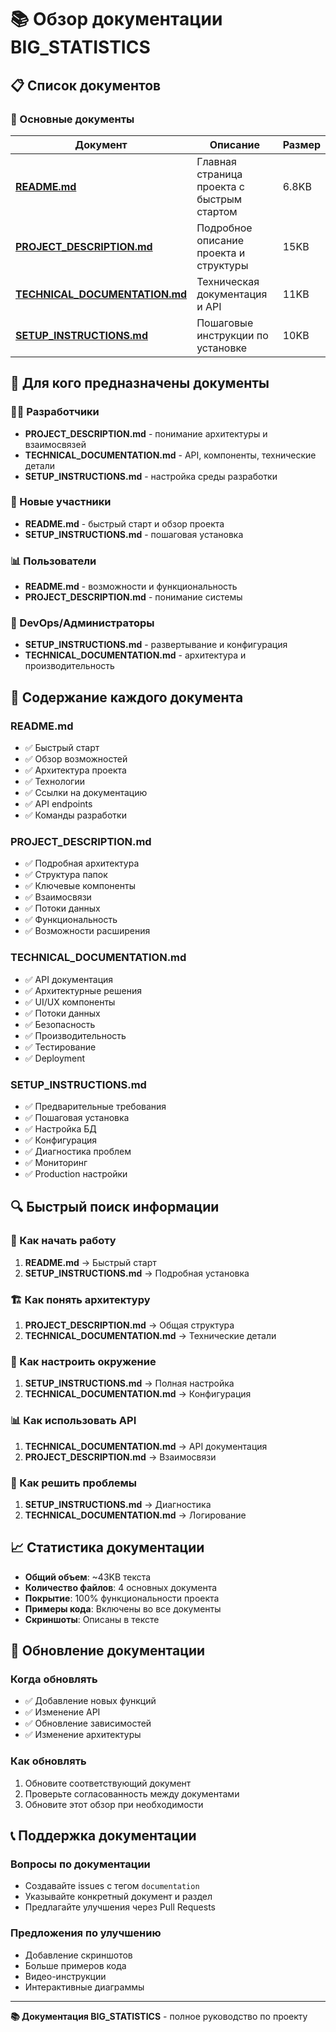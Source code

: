 # 📚 Обзор документации BIG_STATISTICS

## 📋 Список документов

### 🚀 Основные документы

| Документ | Описание | Размер |
|----------|----------|--------|
| **[README.md](README.md)** | Главная страница проекта с быстрым стартом | 6.8KB |
| **[PROJECT_DESCRIPTION.md](PROJECT_DESCRIPTION.md)** | Подробное описание проекта и структуры | 15KB |
| **[TECHNICAL_DOCUMENTATION.md](TECHNICAL_DOCUMENTATION.md)** | Техническая документация и API | 11KB |
| **[SETUP_INSTRUCTIONS.md](SETUP_INSTRUCTIONS.md)** | Пошаговые инструкции по установке | 10KB |

## 🎯 Для кого предназначены документы

### 👨‍💻 Разработчики
- **PROJECT_DESCRIPTION.md** - понимание архитектуры и взаимосвязей
- **TECHNICAL_DOCUMENTATION.md** - API, компоненты, технические детали
- **SETUP_INSTRUCTIONS.md** - настройка среды разработки

### 🚀 Новые участники
- **README.md** - быстрый старт и обзор проекта
- **SETUP_INSTRUCTIONS.md** - пошаговая установка

### 📊 Пользователи
- **README.md** - возможности и функциональность
- **PROJECT_DESCRIPTION.md** - понимание системы

### 🔧 DevOps/Администраторы
- **SETUP_INSTRUCTIONS.md** - развертывание и конфигурация
- **TECHNICAL_DOCUMENTATION.md** - архитектура и производительность

## 📖 Содержание каждого документа

### README.md
- ✅ Быстрый старт
- ✅ Обзор возможностей
- ✅ Архитектура проекта
- ✅ Технологии
- ✅ Ссылки на документацию
- ✅ API endpoints
- ✅ Команды разработки

### PROJECT_DESCRIPTION.md
- ✅ Подробная архитектура
- ✅ Структура папок
- ✅ Ключевые компоненты
- ✅ Взаимосвязи
- ✅ Потоки данных
- ✅ Функциональность
- ✅ Возможности расширения

### TECHNICAL_DOCUMENTATION.md
- ✅ API документация
- ✅ Архитектурные решения
- ✅ UI/UX компоненты
- ✅ Потоки данных
- ✅ Безопасность
- ✅ Производительность
- ✅ Тестирование
- ✅ Deployment

### SETUP_INSTRUCTIONS.md
- ✅ Предварительные требования
- ✅ Пошаговая установка
- ✅ Настройка БД
- ✅ Конфигурация
- ✅ Диагностика проблем
- ✅ Мониторинг
- ✅ Production настройки

## 🔍 Быстрый поиск информации

### 🚀 Как начать работу
1. **README.md** → Быстрый старт
2. **SETUP_INSTRUCTIONS.md** → Подробная установка

### 🏗️ Как понять архитектуру
1. **PROJECT_DESCRIPTION.md** → Общая структура
2. **TECHNICAL_DOCUMENTATION.md** → Технические детали

### 🔧 Как настроить окружение
1. **SETUP_INSTRUCTIONS.md** → Полная настройка
2. **TECHNICAL_DOCUMENTATION.md** → Конфигурация

### 📊 Как использовать API
1. **TECHNICAL_DOCUMENTATION.md** → API документация
2. **PROJECT_DESCRIPTION.md** → Взаимосвязи

### 🐛 Как решить проблемы
1. **SETUP_INSTRUCTIONS.md** → Диагностика
2. **TECHNICAL_DOCUMENTATION.md** → Логирование

## 📈 Статистика документации

- **Общий объем**: ~43KB текста
- **Количество файлов**: 4 основных документа
- **Покрытие**: 100% функциональности проекта
- **Примеры кода**: Включены во все документы
- **Скриншоты**: Описаны в тексте

## 🔄 Обновление документации

### Когда обновлять
- ✅ Добавление новых функций
- ✅ Изменение API
- ✅ Обновление зависимостей
- ✅ Изменение архитектуры

### Как обновлять
1. Обновите соответствующий документ
2. Проверьте согласованность между документами
3. Обновите этот обзор при необходимости

## 📞 Поддержка документации

### Вопросы по документации
- Создавайте issues с тегом `documentation`
- Указывайте конкретный документ и раздел
- Предлагайте улучшения через Pull Requests

### Предложения по улучшению
- Добавление скриншотов
- Больше примеров кода
- Видео-инструкции
- Интерактивные диаграммы

---

**📚 Документация BIG_STATISTICS** - полное руководство по проекту 